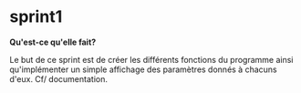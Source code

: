 # sprint1

**Qu'est-ce qu'elle fait?**

Le but de ce sprint est de créer les différents fonctions du programme ainsi qu'implémenter un simple affichage des paramètres donnés à chacuns d'eux. Cf/ documentation.

